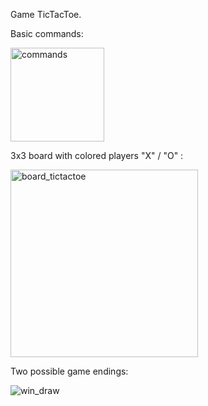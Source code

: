 Game TicTacToe.


Basic commands:

<img width="150" alt="commands" src="https://github.com/user-attachments/assets/27a095af-a4f3-473c-a2bd-b61c414f44af" />



3x3 board with colored players "X" / "О" :

<img width="300" alt="board_tictactoe" src="https://github.com/user-attachments/assets/1c9c834f-74e1-4a29-ae30-34c82d2ad54c" />



Two possible game endings:

![win_draw](https://github.com/user-attachments/assets/29484598-0a71-4647-88ac-ad4dd06af898)

